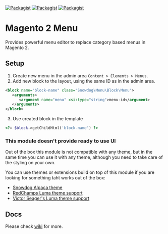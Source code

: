 [![Packagist](https://img.shields.io/packagist/v/snowdog/module-menu?style=for-the-badge)](https://packagist.org/packages/snowdog/module-menu)
[![Packagist](https://img.shields.io/packagist/dt/snowdog/module-menu?style=for-the-badge)](https://packagist.org/packages/snowdog/module-menu)
[![Packagist](https://img.shields.io/packagist/dm/snowdog/module-menu?style=for-the-badge)](https://packagist.org/packages/snowdog/module-menu)

# Magento 2 Menu
Provides powerful menu editor to replace category based menus in Magento 2.

## Setup
1. Create new menu in the admin area `Content > Elements > Menus`.
2. Add new block to the layout, using the same ID as in the admin area.
```xml
<block name="block-name" class="Snowdog\Menu\Block\Menu">
   <arguments>
      <argument name="menu" xsi:type="string">menu-id</argument>
   </arguments>
</block>
```
3. Use created block in the template
```php
<?= $block->getChildHtml('block-name') ?>
```

### This module doesn't provide ready to use UI
Out of the box this module is not compatible with any theme, but in the same time you can use it with any theme, although you need to take care of the styling on your own.

You can use themes or extensions build on top of this module if you are looking for something taht works out of the box:
- [Snowdog Alpaca theme](https://github.com/SnowdogApps/magento2-alpaca-theme)
- [RedChamps Luma theme support](https://github.com/redchamps/snowdog-menu-luma-support)
- [Victor Seager's Luma theme support](https://github.com/vseager/magento2-snowdog-menu-luma)

## Docs
Please check [wiki](https://github.com/SnowdogApps/magento2-menu/wiki) for more.
